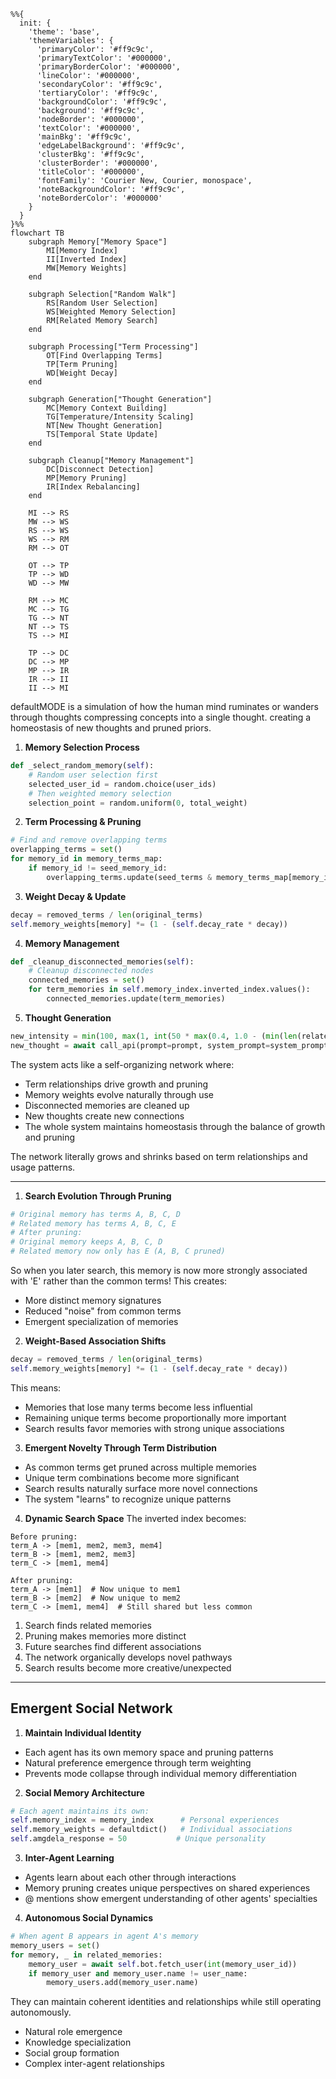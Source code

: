 
```mermaid
%%{
  init: {
    'theme': 'base',
    'themeVariables': {
      'primaryColor': '#ff9c9c',
      'primaryTextColor': '#000000',
      'primaryBorderColor': '#000000',
      'lineColor': '#000000',
      'secondaryColor': '#ff9c9c',
      'tertiaryColor': '#ff9c9c',
      'backgroundColor': '#ff9c9c',
      'background': '#ff9c9c',
      'nodeBorder': '#000000',
      'textColor': '#000000',
      'mainBkg': '#ff9c9c',
      'edgeLabelBackground': '#ff9c9c',
      'clusterBkg': '#ff9c9c',
      'clusterBorder': '#000000',
      'titleColor': '#000000',
      'fontFamily': 'Courier New, Courier, monospace',
      'noteBackgroundColor': '#ff9c9c',
      'noteBorderColor': '#000000'
    }
  }
}%%
flowchart TB
    subgraph Memory["Memory Space"]
        MI[Memory Index]
        II[Inverted Index]
        MW[Memory Weights]
    end

    subgraph Selection["Random Walk"]
        RS[Random User Selection]
        WS[Weighted Memory Selection]
        RM[Related Memory Search]
    end

    subgraph Processing["Term Processing"]
        OT[Find Overlapping Terms]
        TP[Term Pruning]
        WD[Weight Decay]
    end

    subgraph Generation["Thought Generation"]
        MC[Memory Context Building]
        TG[Temperature/Intensity Scaling]
        NT[New Thought Generation]
        TS[Temporal State Update]
    end

    subgraph Cleanup["Memory Management"]
        DC[Disconnect Detection]
        MP[Memory Pruning]
        IR[Index Rebalancing]
    end

    MI --> RS
    MW --> WS
    RS --> WS
    WS --> RM
    RM --> OT
    
    OT --> TP
    TP --> WD
    WD --> MW
    
    RM --> MC
    MC --> TG
    TG --> NT
    NT --> TS
    TS --> MI
    
    TP --> DC
    DC --> MP
    MP --> IR
    IR --> II
    II --> MI

```

defaultMODE is a simulation of how the human mind ruminates or wanders through thoughts compressing concepts into a single thought. creating a homeostasis of new thoughts and pruned priors.

1. **Memory Selection Process**
```python
def _select_random_memory(self):
    # Random user selection first
    selected_user_id = random.choice(user_ids)
    # Then weighted memory selection
    selection_point = random.uniform(0, total_weight)
```

2. **Term Processing & Pruning**
```python
# Find and remove overlapping terms
overlapping_terms = set()
for memory_id in memory_terms_map:
    if memory_id != seed_memory_id:
        overlapping_terms.update(seed_terms & memory_terms_map[memory_id])
```

3. **Weight Decay & Update**
```python
decay = removed_terms / len(original_terms)
self.memory_weights[memory] *= (1 - (self.decay_rate * decay))
```

4. **Memory Management**
```python
def _cleanup_disconnected_memories(self):
    # Cleanup disconnected nodes
    connected_memories = set()
    for term_memories in self.memory_index.inverted_index.values():
        connected_memories.update(term_memories)
```

5. **Thought Generation**
```python
new_intensity = min(100, max(1, int(50 * max(0.4, 1.0 - (min(len(related_memories), 20) / 20) * 0.6))))
new_thought = await call_api(prompt=prompt, system_prompt=system_prompt, temperature=self.temperature)
```

The system acts like a self-organizing network where:
- Term relationships drive growth and pruning
- Memory weights evolve naturally through use
- Disconnected memories are cleaned up
- New thoughts create new connections
- The whole system maintains homeostasis through the balance of growth and pruning

The network literally grows and shrinks based on term relationships and usage patterns.

---

1. **Search Evolution Through Pruning**
```python
# Original memory has terms A, B, C, D
# Related memory has terms A, B, C, E
# After pruning:
# Original memory keeps A, B, C, D
# Related memory now only has E (A, B, C pruned)
```
So when you later search, this memory is now more strongly associated with 'E' rather than the common terms! This creates:
- More distinct memory signatures
- Reduced "noise" from common terms
- Emergent specialization of memories

2. **Weight-Based Association Shifts**
```python
decay = removed_terms / len(original_terms)
self.memory_weights[memory] *= (1 - (self.decay_rate * decay))
```
This means:
- Memories that lose many terms become less influential
- Remaining unique terms become proportionally more important
- Search results favor memories with strong unique associations

3. **Emergent Novelty Through Term Distribution**
- As common terms get pruned across multiple memories
- Unique term combinations become more significant
- Search results naturally surface more novel connections
- The system "learns" to recognize unique patterns

4. **Dynamic Search Space**
The inverted index becomes:
```
Before pruning:
term_A -> [mem1, mem2, mem3, mem4]
term_B -> [mem1, mem2, mem3]
term_C -> [mem1, mem4]

After pruning:
term_A -> [mem1]  # Now unique to mem1
term_B -> [mem2]  # Now unique to mem2
term_C -> [mem1, mem4]  # Still shared but less common
```

1. Search finds related memories
2. Pruning makes memories more distinct
3. Future searches find different associations
4. The network organically develops novel pathways
5. Search results become more creative/unexpected

---

## Emergent Social Network


1. **Maintain Individual Identity**
- Each agent has its own memory space and pruning patterns
- Natural preference emergence through term weighting
- Prevents mode collapse through individual memory differentiation

2. **Social Memory Architecture**
```python
# Each agent maintains its own:
self.memory_index = memory_index      # Personal experiences
self.memory_weights = defaultdict()   # Individual associations
self.amgdela_response = 50           # Unique personality
```

3. **Inter-Agent Learning**
- Agents learn about each other through interactions
- Memory pruning creates unique perspectives on shared experiences
- @ mentions show emergent understanding of other agents' specialties

4. **Autonomous Social Dynamics**
```python
# When agent B appears in agent A's memory
memory_users = set()
for memory, _ in related_memories:
    memory_user = await self.bot.fetch_user(int(memory_user_id))
    if memory_user and memory_user.name != user_name:
        memory_users.add(memory_user.name)
```

They can maintain coherent identities and relationships while still operating autonomously. 

- Natural role emergence
- Knowledge specialization
- Social group formation
- Complex inter-agent relationships

